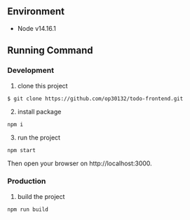 ## Environment
- Node v14.16.1

## Running Command
### Development
1. clone this project
```
$ git clone https://github.com/op30132/todo-frontend.git
```
2. install package
```
npm i
```
3. run the project
```
npm start
```
Then open your browser on http://localhost:3000.

### Production
1. build the project
```
npm run build
```
